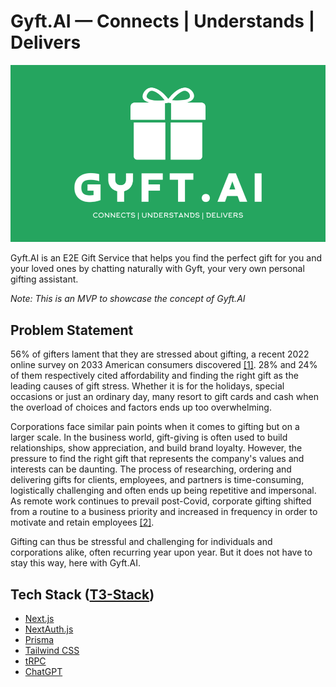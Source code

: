 # Gyft.AI — Connects | Understands | Delivers

![Gyft.AI Full Logo](/public/logo-full.png)

Gyft.AI is an E2E Gift Service that helps you find the perfect gift for you and your loved ones by chatting naturally with Gyft, your very own personal gifting assistant.

*Note: This is an MVP to showcase the concept of Gyft.AI*

## Problem Statement

56% of gifters lament that they are stressed about gifting, a recent 2022 online survey on 2033 American consumers discovered [[1]](https://www.lendingtree.com/credit-cards/study/holiday-gift-stressors/#Methodology). 28% and 24% of them respectively cited affordability and finding the right gift as the leading causes of gift stress. Whether it is for the holidays, special occasions or just an ordinary day, many resort to gift cards and cash when the overload of choices and factors ends up too overwhelming.

Corporations face similar pain points when it comes to gifting but on a larger scale. In the business world, gift-giving is often used to build relationships, show appreciation, and build brand loyalty. However, the pressure to find the right gift that represents the company's values and interests can be daunting. The process of researching, ordering and delivering gifts for clients, employees, and partners is time-consuming, logistically challenging and often ends up being repetitive and impersonal. As remote work continues to prevail post-Covid, corporate gifting shifted from a routine to a business priority and increased in frequency in order to motivate and retain employees [[2]](https://www.giftnow.com/assets/files/Unwrapping-the-American-Corporate-Gifting-Opportunity-Jun-29-2021.pdf).

Gifting can thus be stressful and challenging for individuals and corporations alike, often recurring year upon year. But it does not have to stay this way, here with Gyft.AI.

## Tech Stack ([T3-Stack](https://create.t3.gg/))

- [Next.js](https://nextjs.org)
- [NextAuth.js](https://next-auth.js.org)
- [Prisma](https://prisma.io)
- [Tailwind CSS](https://tailwindcss.com)
- [tRPC](https://trpc.io)
- [ChatGPT](https://platform.openai.com/docs/guides/chat)
